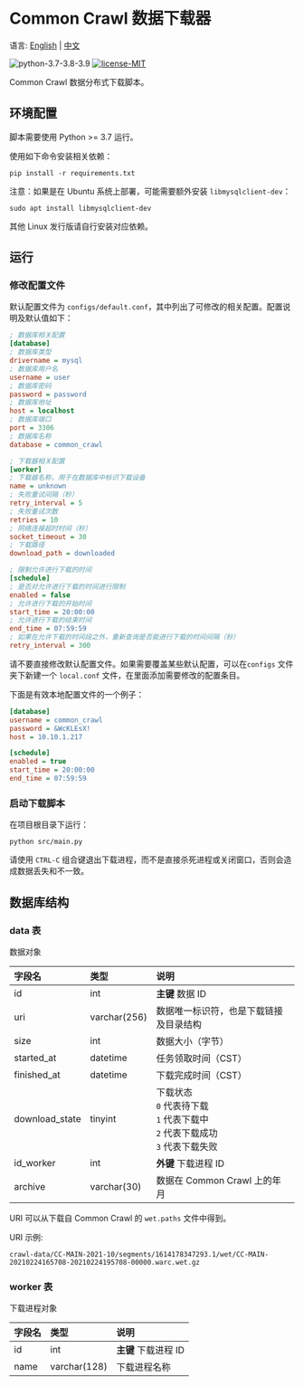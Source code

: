 # Common Crawl 数据下载器

语言: [English](https://github.com/AlumiK/common-crawl-downloader/blob/main/README.md) | [中文](https://github.com/AlumiK/common-crawl-downloader/blob/main/README_CN.md)

![python-3.7-3.8-3.9](https://img.shields.io/badge/python-3.7%20%7C%203.8%20%7C%203.9-blue)
[![license-MIT](https://img.shields.io/badge/license-MIT-green)](https://github.com/AlumiK/common-crawl-downloader/blob/main/LICENSE)

Common Crawl 数据分布式下载脚本。

## 环境配置

脚本需要使用 Python >= 3.7 运行。

使用如下命令安装相关依赖：

```
pip install -r requirements.txt
```

注意：如果是在 Ubuntu 系统上部署，可能需要额外安装 `libmysqlclient-dev`：

```
sudo apt install libmysqlclient-dev
```

其他 Linux 发行版请自行安装对应依赖。

## 运行

### 修改配置文件

默认配置文件为 `configs/default.conf`，其中列出了可修改的相关配置。配置说明及默认值如下：

```ini
; 数据库相关配置
[database]
; 数据库类型
drivername = mysql
; 数据库用户名
username = user
; 数据库密码
password = password
; 数据库地址
host = localhost
; 数据库端口
port = 3306
; 数据库名称
database = common_crawl

; 下载器相关配置
[worker]
; 下载器名称，用于在数据库中标识下载设备
name = unknown
; 失败重试间隔（秒）
retry_interval = 5
; 失败重试次数
retries = 10
; 网络连接超时时间（秒）
socket_timeout = 30
; 下载路径
download_path = downloaded

; 限制允许进行下载的时间
[schedule]
; 是否对允许进行下载的时间进行限制
enabled = false
; 允许进行下载的开始时间
start_time = 20:00:00
; 允许进行下载的结束时间
end_time = 07:59:59
; 如果在允许下载的时间段之外，重新查询是否能进行下载的时间间隔（秒）
retry_interval = 300
```

请不要直接修改默认配置文件。如果需要覆盖某些默认配置，可以在`configs` 文件夹下新建一个 `local.conf` 文件，在里面添加需要修改的配置条目。

下面是有效本地配置文件的一个例子：

```ini
[database]
username = common_crawl
password = &WcKLEsX!
host = 10.10.1.217

[schedule]
enabled = true
start_time = 20:00:00
end_time = 07:59:59
```

### 启动下载脚本

在项目根目录下运行：

```
python src/main.py
```

请使用 `CTRL-C` 组合键退出下载进程，而不是直接杀死进程或关闭窗口，否则会造成数据丢失和不一致。

## 数据库结构

### data 表

数据对象

| 字段名 | 类型 | 说明 |
| :- | :- | :- |
| id | int | **主键** 数据 ID |
| uri | varchar(256) | 数据唯一标识符，也是下载链接及目录结构 |
| size | int | 数据大小（字节） |
| started_at | datetime | 任务领取时间（CST） |
| finished_at | datetime | 下载完成时间（CST） |
| download_state | tinyint | 下载状态<br/>`0` 代表待下载<br/>`1` 代表下载中<br/>`2` 代表下载成功<br/>`3` 代表下载失败 |
| id_worker | int | **外键** 下载进程 ID |
| archive | varchar(30) | 数据在 Common Crawl 上的年月 |

URI 可以从下载自 Common Crawl 的 `wet.paths` 文件中得到。

URI 示例:

```
crawl-data/CC-MAIN-2021-10/segments/1614178347293.1/wet/CC-MAIN-20210224165708-20210224195708-00000.warc.wet.gz
```

### worker 表

下载进程对象

| 字段名 | 类型 | 说明 |
| :- | :- | :- |
| id | int | **主键** 下载进程 ID |
| name | varchar(128) | 下载进程名称 |
